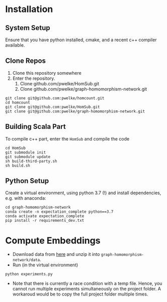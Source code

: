 # Installation

## System Setup
Ensure that you have python installed, cmake, and a recent c++ compiler available.

## Clone Repos

1) Clone this repository somewhere
2) Enter the repository.
    1) Clone github.com/pwelke/HomSub.git
    2) Clone github.com/pwelke/graph-homomorphism-network.git

```
git clone git@github.com:pwelke/homcount.git
cd homcount
git clone git@github.com:pwelke/HomSub.git
git clone git@github.com:pwelke/graph-homomorphism-network.git
```


## Building Scala Part

To compile c++ part, enter the `HomSub` and compile the code

```
cd HomSub
git submodule init
git submodule update
sh build-third-party.sh
sh build.sh
```

## Python Setup

Create a virtual environment, using python 3.7 (!) and install dependencies, e.g. with anaconda:

```
cd graph-homomorphism-network
conda create -n expectation_complete python==3.7
conda activate expectation_complete
pip install -r requirements_dev.txt
```

# Compute Embeddings

- Download data from [here](https://drive.google.com/file/d/15w7UyqG_MjCqdRL2fA87m7-vanjddKNh/view?usp=sharing) and unzip it into `graph-homomorphism-network/data`.
- Run (in the virtual environment)
```
python experiments.py
```
- Note that there is currently a race condition with a temp file. Hence, you cannot run multiple experiments simultaneously on the project folder. A workaroud would be to copy the full project folder multiple times.






